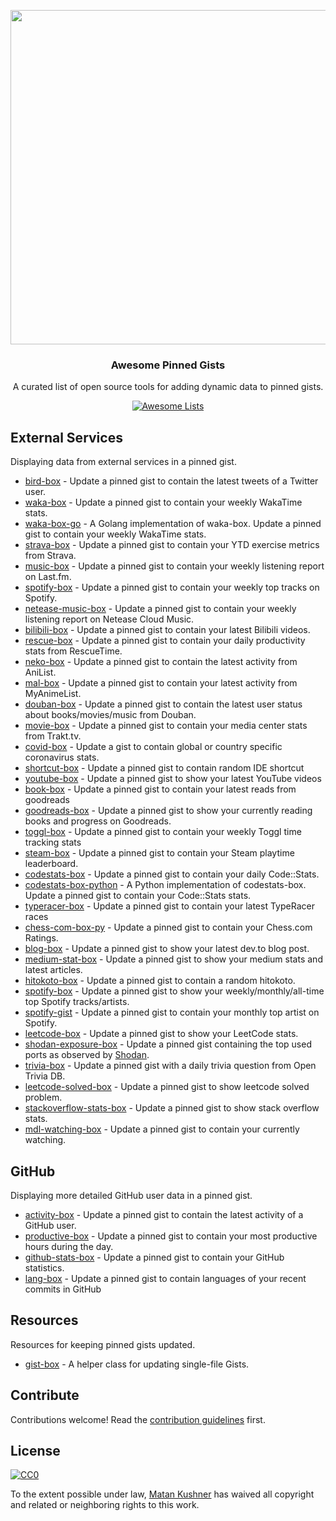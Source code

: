 <div class="github-widget" data-repo="matchai/awesome-pinned-gists"></div>
<script async src="https://pagead2.googlesyndication.com/pagead/js/adsbygoogle.js"></script><ins class="adsbygoogle" style="display:block" data-ad-client="ca-pub-6890694312814945" data-ad-slot="5473692530" data-ad-format="auto"  data-full-width-responsive="true"></ins><script>(adsbygoogle = window.adsbygoogle || []).push({});</script>
<p align="center">
  <img src="https://user-images.githubusercontent.com/4658208/57482610-14f64480-7273-11e9-862e-80d9fe332311.png" width="535">
  <h3 align="center">Awesome Pinned Gists</h3>
  <p align="center">A curated list of open source tools for adding dynamic data to pinned gists.<p>
  <p align="center">
    <a href="https://awesome.re"><img src="https://awesome.re/badge.svg" alt="Awesome Lists"></a>
  </p>
</p>



## External Services

Displaying data from external services in a pinned gist.

- [bird-box](https://github.com/matchai/bird-box) - Update a pinned gist to contain the latest tweets of a Twitter user.
- [waka-box](https://github.com/matchai/waka-box) - Update a pinned gist to contain your weekly WakaTime stats.
- [waka-box-go](https://github.com/YouEclipse/waka-box-go) - A Golang implementation of waka-box. Update a pinned gist to contain your weekly WakaTime stats.
- [strava-box](https://github.com/JohnPhamous/strava-box) - Update a pinned gist to contain your YTD exercise metrics from Strava.
- [music-box](https://github.com/jacc/music-box) - Update a pinned gist to contain your weekly listening report on Last.fm.
- [spotify-box](https://github.com/izayl/spotify-box) - Update a pinned gist to contain your weekly top tracks on Spotify.
- [netease-music-box](https://github.com/Leecason/netease-music-box) - Update a pinned gist to contain your weekly listening report on Netease Cloud Music.
- [bilibili-box](https://github.com/KeJunMao/bilibili-box) - Update a pinned gist to contain your latest Bilibili videos.
- [rescue-box](https://github.com/joshghent/rescue-box) - Update a pinned gist to contain your daily productivity stats from RescueTime.
- [neko-box](https://github.com/RangerDigital/neko-box) - Update a pinned gist to contain the latest activity from AniList.
- [mal-box](https://github.com/jckli/mal-box) - Update a pinned gist to contain your latest activity from MyAnimeList.
- [douban-box](https://github.com/CodeDaraW/douban-box) - Update a pinned gist to contain the latest user status about books/movies/music from Douban.
- [movie-box](https://github.com/LuisAlejandro/movie-box) - Update a pinned gist to contain your media center stats from Trakt.tv.
- [covid-box](https://github.com/puf17640/covid-box) - Update a gist to contain global or country specific coronavirus stats.
- [shortcut-box](https://github.com/artemnovichkov/shortcut-box) - Update a pinned gist to contain random IDE shortcut
- [youtube-box](https://github.com/SinaKhalili/youtube-box) - Update a pinned gist to show your latest YouTube videos
- [book-box](https://github.com/amorriscode/book-box) - Update a pinned gist to contain your latest reads from goodreads
- [goodreads-box](https://github.com/mdluo/goodreads-box) - Update a pinned gist to show your currently reading books and progress on Goodreads.
- [toggl-box](https://github.com/tobimori/toggl-box) - Update a pinned gist to contain your weekly Toggl time tracking stats
- [steam-box](https://github.com/YouEclipse/steam-box) - Update a pinned gist to contain your Steam playtime leaderboard.
- [codestats-box](https://github.com/Ancientwood/codestats-box) - Update a pinned gist to contain your daily Code::Stats.
- [codestats-box-python](https://github.com/aksh1618/codestats-box-python) - A Python implementation of codestats-box. Update a pinned gist to contain your Code::Stats stats.
- [typeracer-box](https://github.com/tobimori/typeracer-box) - Update a pinned gist to contain your latest TypeRacer races
- [chess-com-box-py](https://github.com/sciencepal/chess-com-box-py) - Update a pinned gist to contain your Chess.com Ratings.
- [blog-box](https://github.com/Aveek-Saha/blog-box) - Update a pinned gist to show your latest dev.to blog post.
- [medium-stat-box](https://github.com/kylemocode/medium-stat-box) - Update a pinned gist to show your medium stats and latest articles.
- [hitokoto-box](https://github.com/greenhandatsjtu/hitokoto-box) - Update a pinned gist to contain a random hitokoto.
- [spotify-box](https://github.com/Aveek-Saha/spotify-box) - Update a pinned gist to show your weekly/monthly/all-time top Spotify tracks/artists.
- [spotify-gist](https://github.com/mporracindie/spotify-gist) - Update a pinned gist to contain your monthly top artist on Spotify.
- [leetcode-box](https://github.com/puiiyuen/leetcode-box) - Update a pinned gist to show your LeetCode stats.
- [shodan-exposure-box](https://github.com/ChrisCarini/shodan-exposure-box) - Update a pinned gist containing the top used ports as observed by [Shodan](https://www.shodan.io/).
- [trivia-box](https://github.com/ChrisCarini/trivia-box) - Update a pinned gist with a daily trivia question from Open Trivia DB.
- [leetcode-solved-box](https://github.com/Pudding124/leetcode-solved-box) - Update a pinned gist to show leetcode solved problem.
- [stackoverflow-stats-box](https://github.com/Pudding124/stackoverflow-stats-box) - Update a pinned gist to show stack overflow stats.
- [mdl-watching-box](https://github.com/facalz/mdl-watching-box) - Update a pinned gist to contain your currently watching.

## GitHub

Displaying more detailed GitHub user data in a pinned gist.

- [activity-box](https://github.com/JasonEtco/activity-box) - Update a pinned gist to contain the latest activity of a GitHub user.
- [productive-box](https://github.com/maxam2017/productive-box) - Update a pinned gist to contain your most productive hours during the day.
- [github-stats-box](https://github.com/bokub/github-stats-box) - Update a pinned gist to contain your GitHub statistics.
- [lang-box](https://github.com/inokawa/lang-box) - Update a pinned gist to contain languages of your recent commits in GitHub

## Resources

Resources for keeping pinned gists updated.

- [gist-box](https://github.com/JasonEtco/gist-box) - A helper class for updating single-file Gists.

## Contribute

Contributions welcome! Read the [contribution guidelines](https://github.com/matchai/awesome-pinned-gists/blob/master/contributing.md) first.

## License

[![CC0](https://mirrors.creativecommons.org/presskit/buttons/88x31/svg/cc-zero.svg)](https://creativecommons.org/publicdomain/zero/1.0)

To the extent possible under law, [Matan Kushner](https://github.com/matchai) has waived all copyright and
related or neighboring rights to this work.